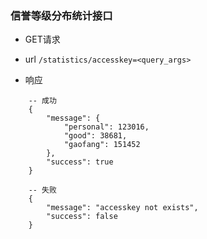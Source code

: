 ### 信誉等级分布统计接口

* GET请求 
* url
```/statistics/accesskey=<query_args>```

* 响应    
```
    -- 成功
    {
        "message": {
            "personal": 123016,
            "good": 38681,
            "gaofang": 151452
        },
        "success": true
    }
    
    -- 失败
    {
        "message": "accesskey not exists",
        "success": false
    }

```